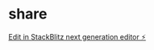 # share

[Edit in StackBlitz next generation editor ⚡️](https://stackblitz.com/~/github.com/chologoriops/share)
